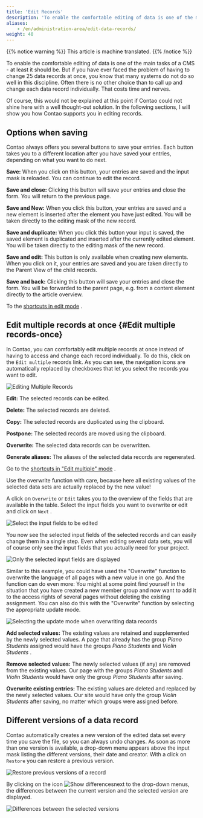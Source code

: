 ```yaml
---
title: 'Edit Records'
description: 'To enable the comfortable editing of data is one of the main tasks of a CMS - at least it should be.'
aliases:
    - /en/administration-area/edit-data-records/
weight: 40
---
```


{{% notice warning %}}
This article is machine translated.
{{% /notice %}}

To enable the comfortable editing of data is one of the main tasks of a CMS - at least it should be. But if you have ever faced the problem of having to change 25 data records at once, you know that many systems do not do so well in this discipline. Often there is no other choice than to call up and change each data record individually. That costs time and nerves.

Of course, this would not be explained at this point if Contao could not shine here with a well thought-out solution. In the following sections, I will show you how Contao supports you in editing records.

## Options when saving

Contao always offers you several buttons to save your entries. Each button takes you to a different location after you have saved your entries, depending on what you want to do next.

**Save:** When you click on this button, your entries are saved and the input mask is reloaded. You can continue to edit the record.

**Save and close:** Clicking this button will save your entries and close the form. You will return to the previous page.

**Save and New:** When you click this button, your entries are saved and a new element is inserted after the element you have just edited. You will be taken directly to the editing mask of the new record.

**Save and duplicate:** When you click this button your input is saved, the saved element is duplicated and inserted after the currently edited element. You will be taken directly to the editing mask of the new record.

**Save and edit:** This button is only available when creating new elements. When you click on it, your entries are saved and you are taken directly to the Parent View of the child records.

**Save and back:** Clicking this button will save your entries and close the form. You will be forwarded to the parent page, e.g. from a content element directly to the article overview.

To the [shortcuts in edit mode](../backend-tastaturkuerzel/#tastaturkuerzel-im-bearbeitungsmodus) .

## Edit multiple records at once {#Edit multiple records-once}

In Contao, you can comfortably edit multiple records at once instead of having to access and change each record individually. To do this, click on the `Edit multiple` records link. As you can see, the navigation icons are automatically replaced by checkboxes that let you select the records you want to edit.

![Editing Multiple Records](/de/administration-area/images/de/mehrere-datensaetze-bearbeiten.png?classes=shadow)

**Edit:** The selected records can be edited.

**Delete:** The selected records are deleted.

**Copy:** The selected records are duplicated using the clipboard.

**Postpone:** The selected records are moved using the clipboard.

**Overwrite:** The selected data records can be overwritten.

**Generate aliases:** The aliases of the selected data records are regenerated.

Go to the [shortcuts in "Edit multiple" mode](../backend-tastaturkuerzel/#tastaturkuerzel-im-modus-mehrere-bearbeiten) .

Use the overwrite function with care, because here all existing values of the selected data sets are actually replaced by the new value!

A click on `Overwrite` or `Edit` takes you to the overview of the fields that are available in the table. Select the input fields you want to overwrite or edit and click on `Next` .

![Select the input fields to be edited](/de/administration-area/images/de/die-zu-bearbeitenden-eingabefelder-auswaehlen.png?classes=shadow)

You now see the selected input fields of the selected records and can easily change them in a single step. Even when editing several data sets, you will of course only see the input fields that you actually need for your project.

![Only the selected input fields are displayed](/de/administration-area/images/de/nur-die-ausgewaehlten-eingabefelder-werden-angezeigt.png?classes=shadow)

Similar to this example, you could have used the "Overwrite" function to overwrite the language of all pages with a new value in one go. And the function can do even more: You might at some point find yourself in the situation that you have created a new member group and now want to add it to the access rights of several pages without deleting the existing assignment. You can also do this with the "Overwrite" function by selecting the appropriate update mode.

![Selecting the update mode when overwriting data records](/de/administration-area/images/de/auswahl-des-update-modus-beim-ueberschreiben-von-datensaetzen.png?classes=shadow)

**Add selected values:** The existing values are retained and supplemented by the newly selected values. A page that already has the group *Piano Students* assigned would have the groups *Piano Students* and *Violin Students* .

**Remove selected values:** The newly selected values (if any) are removed from the existing values. Our page with the groups *Piano Students* and *Violin Students* would have only the group *Piano Students* after saving.

**Overwrite existing entries:** The existing values are deleted and replaced by the newly selected values. Our site would have only the group *Violin Students* after saving, no matter which groups were assigned before.

## Different versions of a data record

Contao automatically creates a new version of the edited data set every time you save the file, so you can always undo changes. As soon as more than one version is available, a drop-down menu appears above the input mask listing the different versions, their date and creator. With a click on `Restore` you can restore a previous version.

![Restore previous versions of a record](/de/administration-area/images/de/fruehere-versionen-eines-datensatzes-wiederherstellen.png?classes=shadow)

By clicking on the icon ![Show differences](/de/icons/diff.svg?classes=icon)next to the drop-down menus, the differences between the current version and the selected version are displayed.

![Differences between the selected versions](/de/administration-area/images/de/unterschiede-zwischen-den-gewaehlten-versionen.png?classes=shadow)
